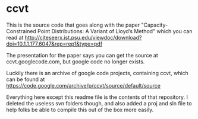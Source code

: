 # ccvt
This is the source code that goes along with the paper "Capacity-Constrained Point Distributions: A Variant of Lloyd’s Method"
which you can read at http://citeseerx.ist.psu.edu/viewdoc/download?doi=10.1.1.177.6047&rep=rep1&type=pdf

The presentation for the paper says you can get the source at ccvt.googlecode.com, but google code no longer exists.

Luckily there is an archive of google code projects, containing ccvt, which can be found at https://code.google.com/archive/p/ccvt/source/default/source

Everything here except this readme file is the contents of that repository. I deleted the useless svn folders though, and also added a proj and sln file to help folks be able to compile this out of the box more easily.
